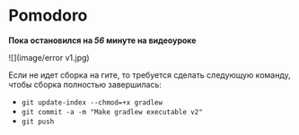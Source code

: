 # Pomodoro

**Пока остановился на *56* минуте на видеоуроке**


![](image/error v1.jpg)

Если не идет сборка на гите, то требуется сделать следующую команду, чтобы сборка полностью завершилась:

- `git update-index --chmod=+x gradlew`
- `git commit -a -m "Make gradlew executable v2"`
- `git push`
